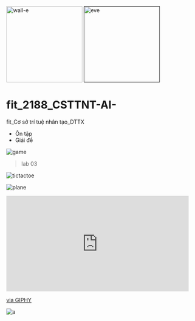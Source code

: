 <div>
<img height="200"
 alt="wall-e" 
 src="https://cdn2.iconfinder.com/data/icons/walle/256/my_computer.png" /> 
 <a href="">
 <img height="200" 
  src="https://www.pngitem.com/pimgs/m/167-1676821_wall-e-and-eva-quotes-png-download-robot.png" 
  alt="eve" /></a>
 </div>
 
# fit_2188_CSTTNT-AI-
fit_Cơ sở trí tuệ nhân tạo_DTTX
- Ôn tập
- Giải đề

![game](https://raw.githubusercontent.com/Sutil/Sutil/2b2fad3bf54522bb30c8c170591fc68ff51b69e6/github-contribution-grid-snake2.svg)

>lab 03

![tictactoe](https://pettingzoo.farama.org/_images/classic_tictactoe.gif) 

![plane](https://media.tenor.com/qsdblRVNZysAAAAM/flying-airplane.gif)

<iframe src="https://giphy.com/embed/AplP4KOQssbNRFT8EG" width="480" height="251" frameBorder="0" class="giphy-embed" allowFullScreen></iframe><p><a href="https://giphy.com/gifs/plane-flight-airline-AplP4KOQssbNRFT8EG">via GIPHY</a></p>

![a](https://giphy.com/gifs/plane-flight-airline-AplP4KOQssbNRFT8EG)
